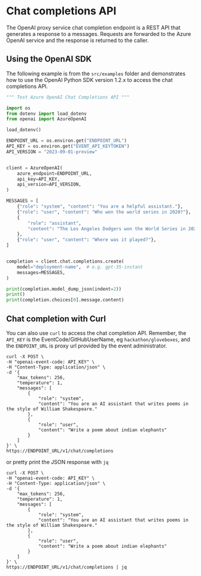 # Chat completions API

The OpenAI proxy service chat completion endpoint is a REST API that generates a response to a messages. Requests are forwarded to the Azure OpenAI service and the response is returned to the caller.

## Using the OpenAI SDK

The following example is from the `src/examples` folder and demonstrates how to use the OpenAI Python SDK version 1.2.x to access the chat completions API.

```python
""" Test Azure OpenAI Chat Completions API """

import os
from dotenv import load_dotenv
from openai import AzureOpenAI

load_dotenv()

ENDPOINT_URL = os.environ.get("ENDPOINT_URL")
API_KEY = os.environ.get("EVENT_API_KEYTOKEN")
API_VERSION = "2023-09-01-preview"


client = AzureOpenAI(
    azure_endpoint=ENDPOINT_URL,
    api_key=API_KEY,
    api_version=API_VERSION,
)

MESSAGES = [
    {"role": "system", "content": "You are a helpful assistant."},
    {"role": "user", "content": "Who won the world series in 2020?"},
    {
        "role": "assistant",
        "content": "The Los Angeles Dodgers won the World Series in 2020.",
    },
    {"role": "user", "content": "Where was it played?"},
]


completion = client.chat.completions.create(
    model="deployment-name",  # e.g. gpt-35-instant
    messages=MESSAGES,
)

print(completion.model_dump_json(indent=2))
print()
print(completion.choices[0].message.content)

```

## Chat completion with Curl

You can also use `curl` to access the chat completion API. Remember, the `API_KEY` is the EventCode/GitHubUserName, eg `hackathon/gloveboxes`, and the `ENDPOINT_URL` is proxy url provided by the event administrator.

```shell
curl -X POST \
-H "openai-event-code: API_KEY" \
-H "Content-Type: application/json" \
-d '{
    "max_tokens": 256,
    "temperature": 1,
    "messages": [
        {
            "role": "system",
            "content": "You are an AI assistant that writes poems in the style of William Shakespeare."
        },
        {
            "role": "user",
            "content": "Write a poem about indian elephants"
        }
    ]
}' \
https://ENDPOINT_URL/v1/chat/completions
```

or pretty print the JSON response with `jq`

```shell
curl -X POST \
-H "openai-event-code: API_KEY" \
-H "Content-Type: application/json" \
-d '{
    "max_tokens": 256,
    "temperature": 1,
    "messages": [
        {
            "role": "system",
            "content": "You are an AI assistant that writes poems in the style of William Shakespeare."
        },
        {
            "role": "user",
            "content": "Write a poem about indian elephants"
        }
    ]
}' \
https://ENDPOINT_URL/v1/chat/completions | jq
```
